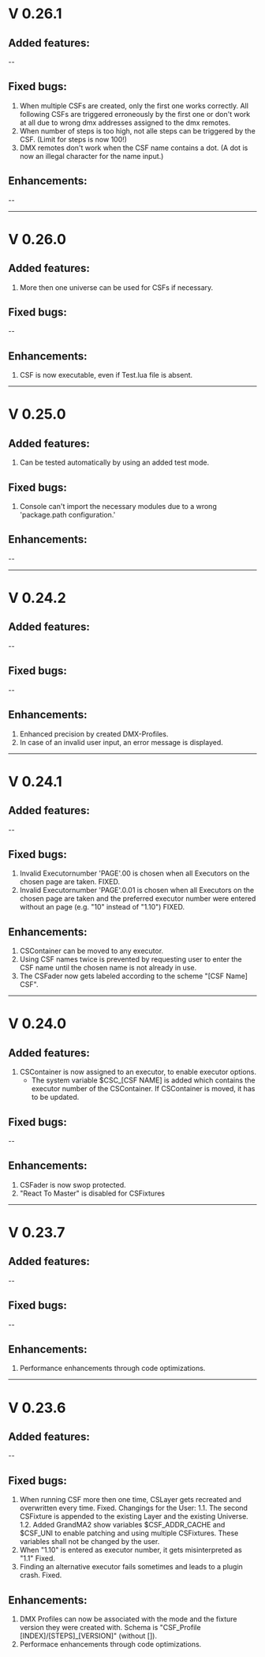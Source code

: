# V 0.26.1
## Added features:
--

## Fixed bugs:
1. When multiple CSFs are created, only the first one works correctly. All following CSFs are triggered erroneously by the first one or don't work at all due to wrong dmx addresses assigned to the dmx remotes.
2. When number of steps is too high, not alle steps can be triggered by the CSF. (Limit for steps is now 100!)
3. DMX remotes don't work when the CSF name contains a dot. (A dot is now an illegal character for the name input.)

## Enhancements:
--

---

# V 0.26.0
## Added features:
1. More then one universe can be used for CSFs if necessary.

## Fixed bugs:
--

## Enhancements:
1. CSF is now executable, even if Test.lua file is absent.

---

# V 0.25.0
## Added features:
1. Can be tested automatically by using an added test mode.

## Fixed bugs:
1. Console can't import the necessary modules due to a wrong 'package.path configuration.'

## Enhancements:
--

---

# V 0.24.2
## Added features:
--

## Fixed bugs:
--

## Enhancements:
1. Enhanced precision by created DMX-Profiles.
2. In case of an invalid user input, an error message is displayed.

---

# V 0.24.1
## Added features:
--

## Fixed bugs:
1. Invalid Executornumber 'PAGE'.00 is chosen when all Executors on the chosen page are taken.
    FIXED.
2. Invalid Executornumber 'PAGE'.0.01 is chosen when all Executors on the chosen page are taken
   and the preferred executor number were entered without an page (e.g. "10" instead of "1.10")
   FIXED.

## Enhancements:
1. CSContainer can be moved to any executor.
2. Using CSF names twice is prevented by requesting user to enter the CSF name
   until the chosen name is not already in use.
3. The CSFader now gets labeled according to the scheme "[CSF Name] CSF".

---

# V 0.24.0
## Added features:
1. CSContainer is now assigned to an executor, to enable executor options.
    - The system variable $CSC_[CSF NAME] is added which contains the executor number of the CSContainer. 
      If CSContainer is moved, it has to be updated.

## Fixed bugs:
--

## Enhancements:
1. CSFader is now swop protected.
2. "React To Master" is disabled for CSFixtures

---

# V 0.23.7
## Added features:
--

## Fixed bugs:
--

## Enhancements:
1. Performance enhancements through code optimizations.

---

# V 0.23.6
## Added features:
--

## Fixed bugs:
1. When running CSF more then one time, CSLayer gets recreated and overwritten every time.
    Fixed.
    Changings for the User:
    1.1. The second CSFixture is appended to the existing Layer and the existing Universe.
    1.2. Added GrandMA2 show variables $CSF_ADDR_CACHE and $CSF_UNI to enable patching and using multiple CSFixtures.
         These variables shall not be changed by the user.
2. When "1.10" is entered as executor number, it gets misinterpreted as "1.1"
    Fixed.
3. Finding an alternative executor fails sometimes and leads to a plugin crash.
    Fixed.


## Enhancements:
1. DMX Profiles can now be associated with the mode and the fixture version they were created with. 
   Schema is "CSF_Profile [INDEX]/[STEPS]_[VERSION]" (without []).
2. Performace enhancements through code optimizations.
